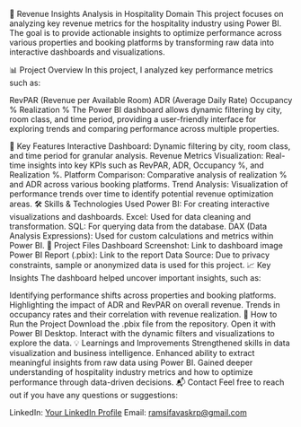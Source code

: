 🏨 Revenue Insights Analysis in Hospitality Domain
This project focuses on analyzing key revenue metrics for the hospitality industry using Power BI. The goal is to provide actionable insights to optimize performance across various properties and booking platforms by transforming raw data into interactive dashboards and visualizations.

📊 Project Overview
In this project, I analyzed key performance metrics such as:

RevPAR (Revenue per Available Room)
ADR (Average Daily Rate)
Occupancy %
Realization %
The Power BI dashboard allows dynamic filtering by city, room class, and time period, providing a user-friendly interface for exploring trends and comparing performance across multiple properties.

🔑 Key Features
Interactive Dashboard: Dynamic filtering by city, room class, and time period for granular analysis.
Revenue Metrics Visualization: Real-time insights into key KPIs such as RevPAR, ADR, Occupancy %, and Realization %.
Platform Comparison: Comparative analysis of realization % and ADR across various booking platforms.
Trend Analysis: Visualization of performance trends over time to identify potential revenue optimization areas.
🛠️ Skills & Technologies Used
Power BI: For creating interactive visualizations and dashboards.
Excel: Used for data cleaning and transformation.
SQL: For querying data from the database.
DAX (Data Analysis Expressions): Used for custom calculations and metrics within Power BI.
📂 Project Files
Dashboard Screenshot: Link to dashboard image
Power BI Report (.pbix): Link to the report
Data Source: Due to privacy constraints, sample or anonymized data is used for this project.
📈 Key Insights
The dashboard helped uncover important insights, such as:

Identifying performance shifts across properties and booking platforms.
Highlighting the impact of ADR and RevPAR on overall revenue.
Trends in occupancy rates and their correlation with revenue realization.
🚀 How to Run the Project
Download the .pbix file from the repository.
Open it with Power BI Desktop.
Interact with the dynamic filters and visualizations to explore the data.
💡 Learnings and Improvements
Strengthened skills in data visualization and business intelligence.
Enhanced ability to extract meaningful insights from raw data using Power BI.
Gained deeper understanding of hospitality industry metrics and how to optimize performance through data-driven decisions.
📬 Contact
Feel free to reach out if you have any questions or suggestions:

LinkedIn: [Your LinkedIn Profile](https://www.linkedin.com/in/ramsifavas/)
Email: ramsifavaskrp@gmail.com
